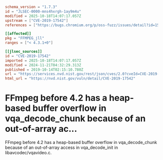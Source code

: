 ```toml
schema_version = "1.7.3"
id = "JLSEC-0000-mns4hxrgh-1ay9m4u"
modified = 2025-10-18T14:07:17.057Z
upstream = ["CVE-2019-17542"]
references = ["https://bugs.chromium.org/p/oss-fuzz/issues/detail?id=15919", "https://github.com/FFmpeg/FFmpeg/commit/02f909dc24b1f05cfbba75077c7707b905e63cd2", "https://lists.debian.org/debian-lts-announce/2019/12/msg00003.html", "https://lists.debian.org/debian-lts-announce/2020/07/msg00022.html", "https://security.gentoo.org/glsa/202003-65", "https://usn.ubuntu.com/4431-1/", "https://www.debian.org/security/2020/dsa-4722", "https://bugs.chromium.org/p/oss-fuzz/issues/detail?id=15919", "https://github.com/FFmpeg/FFmpeg/commit/02f909dc24b1f05cfbba75077c7707b905e63cd2", "https://lists.debian.org/debian-lts-announce/2019/12/msg00003.html", "https://lists.debian.org/debian-lts-announce/2020/07/msg00022.html", "https://security.gentoo.org/glsa/202003-65", "https://usn.ubuntu.com/4431-1/", "https://www.debian.org/security/2020/dsa-4722"]

[[affected]]
pkg = "FFMPEG_jll"
ranges = ["< 4.3.1+0"]

[[jlsec_sources]]
id = "CVE-2019-17542"
imported = 2025-10-18T14:07:17.057Z
modified = 2024-11-21T04:32:29.313Z
published = 2019-10-14T02:15:10.780Z
url = "https://services.nvd.nist.gov/rest/json/cves/2.0?cveId=CVE-2019-17542"
html_url = "https://nvd.nist.gov/vuln/detail/CVE-2019-17542"
```

# FFmpeg before 4.2 has a heap-based buffer overflow in vqa_decode_chunk because of an out-of-array ac...

FFmpeg before 4.2 has a heap-based buffer overflow in vqa_decode_chunk because of an out-of-array access in vqa_decode_init in libavcodec/vqavideo.c.

